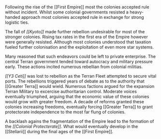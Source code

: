Following the rise of the [[First Empire]] most the colonies accepted rule without incident. Whilst some colonial governments resisted a heavy-handed approach most colonies accepted rule in exchange for strong logistic ties.

The fall of *[[Kyoto]]* made further rebellion undesirable for most of the stronger colonies. Rising tax rates in the first era of the Empire however were generally resisted. Although most colonies understood that taxation fueled further colonisation and the exploitation of even more star systems. 

Many reasoned that such endeavors could be left to private enterprise. The central Terran government tended toward autocracy and military pressure early. These actions incited numerous rebellian from colonial militias.

*[[Y3 Ceti]]* was lost to rebellion as the Terran Fleet attempted to secure vital ports. The rebellions triggered years of debate as to the authority that [[Greater Terra]] would wield. Numerous factions argued for the expansion Terran Military to excercise authoritarian control. Moderate voices eventually triumphed, arguing that the economic value of these colonies would grow with greater freedom. A decade of reforms granted these colonies increasing freedoms, eventually forcing [[Greater Terra]] to grant protectorate independence to the most far flung of colonies.

A backlash agains the fragmentation of the Empire lead to the formation of the *[[Colonial Protecterate]]*. What would eventually develop in the [[Stellarii]] during the final ages of the [[First Empire]].